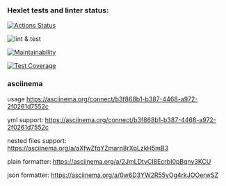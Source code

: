 ### Hexlet tests and linter status:
[![Actions Status](https://github.com/vadim-kudr/frontend-project-lvl2/workflows/hexlet-check/badge.svg)](https://github.com/vadim-kudr/frontend-project-lvl2/actions)

![lint & test](https://github.com/vadim-kudr/frontend-project-lvl2/workflows/lint%20&%20test/badge.svg)

[![Maintainability](https://api.codeclimate.com/v1/badges/27fa21068d56a2a4b9d9/maintainability)](https://codeclimate.com/github/vadim-kudr/frontend-project-lvl2/maintainability)

[![Test Coverage](https://api.codeclimate.com/v1/badges/27fa21068d56a2a4b9d9/test_coverage)](https://codeclimate.com/github/vadim-kudr/frontend-project-lvl2/test_coverage)

### asciinema
usage https://asciinema.org/connect/b3f868b1-b387-4468-a972-2f0261d7552c

yml support: https://asciinema.org/connect/b3f868b1-b387-4468-a972-2f0261d7552c

nested files support: https://asciinema.org/a/aXfwZfqYZmarn8rXpLzkH5mB3

plain formatter: https://asciinema.org/a/2JmLDtvCI8EcrbI0pBqny3KCU

json formatter: https://asciinema.org/a/0w6D3YW2R55yOg4rkJOOerwSZ